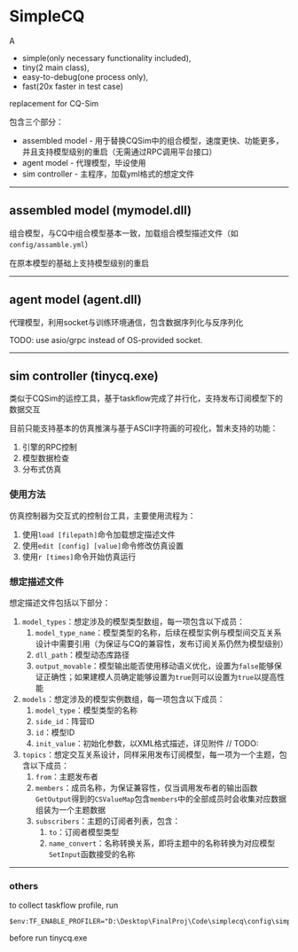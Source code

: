 # SimpleCQ

A 
* simple(only necessary functionality included),
* tiny(2 main class),
* easy-to-debug(one process only),
* fast(20x faster in test case)
  
replacement for CQ-Sim

包含三个部分：
* assembled model - 用于替换CQSim中的组合模型，速度更快、功能更多，并且支持模型级别的重启（无需通过RPC调用平台接口）
* agent model - 代理模型，毕设使用
* sim controller - 主程序，加载yml格式的想定文件

-----
## assembled model (mymodel.dll)

组合模型，与CQ中组合模型基本一致，加载组合模型描述文件（如```config/assamble.yml```）

在原本模型的基础上支持模型级别的重启

-----
## agent model (agent.dll)

代理模型，利用socket与训练环境通信，包含数据序列化与反序列化


TODO: use asio/grpc instead of OS-provided socket.

-----
## sim controller (tinycq.exe)

类似于CQSim的运控工具，基于taskflow完成了并行化，支持发布订阅模型下的数据交互

目前只能支持基本的仿真推演与基于ASCII字符画的可视化，暂未支持的功能：
1. 引擎的RPC控制
2. 模型数据检查
3. 分布式仿真

### 使用方法

仿真控制器为交互式的控制台工具，主要使用流程为：
1. 使用```load [filepath]```命令加载想定描述文件
2. 使用```edit [config] [value]```命令修改仿真设置
3. 使用```r [times]```命令开始仿真运行

### 想定描述文件

想定描述文件包括以下部分：
1. ```model_types```：想定涉及的模型类型数组，每一项包含以下成员：
   1. ```model_type_name```：模型类型的名称，后续在模型实例与模型间交互关系设计中需要引用（为保证与CQ的兼容性，发布订阅关系仍然为模型级别）
   2. ```dll_path```：模型动态库路径
   3. ```output_movable```：模型输出能否使用移动语义优化，设置为```false```能够保证正确性；如果建模人员确定能够设置为```true```则可以设置为```true```以提高性能
2. ```models```：想定涉及的模型实例数组，每一项包含以下成员：
   1. ```model_type```：模型类型的名称
   2. ```side_id```：阵营ID
   3. ```id```：模型ID
   4. ```init_value```：初始化参数，以XML格式描述，详见附件 
        // TODO:
3. ```topics```：想定交互关系设计，同样采用发布订阅模型，每一项为一个主题，包含以下成员：
   1. ```from```：主题发布者
   2. ```members```：成员名称，为保证兼容性，仅当调用发布者的输出函数```GetOutput```得到的```CSValueMap```包含```members```中的全部成员时会收集对应数据组装为一个主题数据
   3. ```subscribers```：主题的订阅者列表，包含：
      1. ```to```：订阅者模型类型
      2. ```name_convert```：名称转换关系，即将主题中的名称转换为对应模型```SetInput```函数接受的名称

-----
### others

to collect taskflow profile, run
```shell
$env:TF_ENABLE_PROFILER="D:\Desktop\FinalProj\Code\simplecq\config\simple.json"
```
before run tinycq.exe
